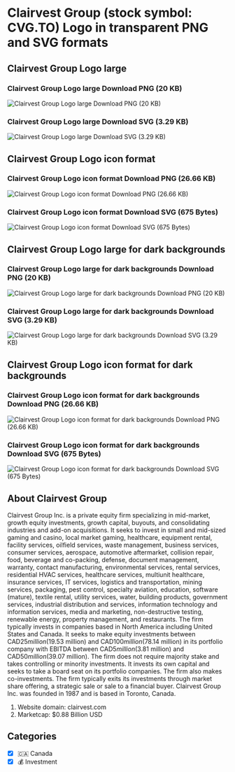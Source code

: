 # Clairvest Group (stock symbol: CVG.TO) Logo in transparent PNG and SVG formats

## Clairvest Group Logo large

### Clairvest Group Logo large Download PNG (20 KB)

![Clairvest Group Logo large Download PNG (20 KB)](/img/orig/CVG.TO_BIG-b87290f2.png)

### Clairvest Group Logo large Download SVG (3.29 KB)

![Clairvest Group Logo large Download SVG (3.29 KB)](/img/orig/CVG.TO_BIG-36ec8a03.svg)

## Clairvest Group Logo icon format

### Clairvest Group Logo icon format Download PNG (26.66 KB)

![Clairvest Group Logo icon format Download PNG (26.66 KB)](/img/orig/CVG.TO-fbd64a81.png)

### Clairvest Group Logo icon format Download SVG (675 Bytes)

![Clairvest Group Logo icon format Download SVG (675 Bytes)](/img/orig/CVG.TO-831ae7ac.svg)

## Clairvest Group Logo large for dark backgrounds

### Clairvest Group Logo large for dark backgrounds Download PNG (20 KB)

![Clairvest Group Logo large for dark backgrounds Download PNG (20 KB)](/img/orig/CVG.TO_BIG.D-bcd31650.png)

### Clairvest Group Logo large for dark backgrounds Download SVG (3.29 KB)

![Clairvest Group Logo large for dark backgrounds Download SVG (3.29 KB)](/img/orig/CVG.TO_BIG.D-1b49b700.svg)

## Clairvest Group Logo icon format for dark backgrounds

### Clairvest Group Logo icon format for dark backgrounds Download PNG (26.66 KB)

![Clairvest Group Logo icon format for dark backgrounds Download PNG (26.66 KB)](/img/orig/CVG.TO.D-57665c85.png)

### Clairvest Group Logo icon format for dark backgrounds Download SVG (675 Bytes)

![Clairvest Group Logo icon format for dark backgrounds Download SVG (675 Bytes)](/img/orig/CVG.TO.D-c96056cb.svg)

## About Clairvest Group

Clairvest Group Inc. is a private equity firm specializing in mid-market, growth equity investments, growth capital, buyouts, and consolidating industries and add-on acquisitions. It seeks to invest in small and mid-sized gaming and casino, local market gaming, healthcare, equipment rental, facility services, oilfield services, waste management, business services, consumer services, aerospace, automotive aftermarket, collision repair, food, beverage and co-packing, defense, document management, warranty, contact manufacturing, environmental services, rental services, residential HVAC services, healthcare services, multiunit healthcare, insurance services, IT services, logistics and transportation, mining services, packaging, pest control, specialty aviation, education, software (mature), textile rental, utility services, water, building products, government services, industrial distribution and services, information technology and information services, media and marketing, non-destructive testing, renewable energy, property management, and restaurants. The firm typically invests in companies based in North America including United States and Canada. It seeks to make equity investments between CAD$25 million ($19.53 million) and CAD$100 million ($78.14 million) in its portfolio company with EBITDA between CAD$5 million ($3.81 million) and CAD$50 million ($39.07 million). The firm does not require majority stake and takes controlling or minority investments. It invests its own capital and seeks to take a board seat on its portfolio companies. The firm also makes co-investments. The firm typically exits its investments through market share offering, a strategic sale or sale to a financial buyer. Clairvest Group Inc. was founded in 1987 and is based in Toronto, Canada.

1. Website domain: clairvest.com
2. Marketcap: $0.88 Billion USD


## Categories
- [x] 🇨🇦 Canada
- [x] 💰 Investment
